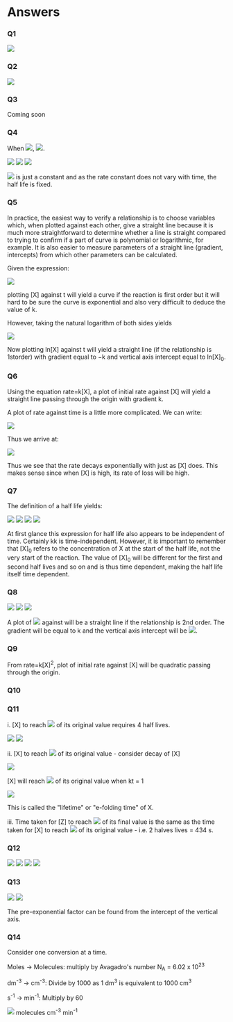 # Answers

### Q1

<img src="https://render.githubusercontent.com/render/math?math=\displaystyle rate = -\frac{d[H_2]}{dt} =-\frac{d[Br_2]}{dt} = \frac{1}{2} \frac{d[HBr]}{dt}">

### Q2

<img src="https://render.githubusercontent.com/render/math?math=\displaystyle rate = - \frac{1}{2} \frac{d[NO_2]}{dt} = \frac{d[N_2O_4]}{dt}">

### Q3
Coming soon

### Q4
When 
<img src="https://render.githubusercontent.com/render/math?math=t=t_{\frac{1}{2}}">, <img src="https://render.githubusercontent.com/render/math?math=[X]=\frac{[X]_0}{2}">. 

<img src="https://render.githubusercontent.com/render/math?math=[X] =\frac{[X]_0}{2} = [X]_0e^{-kt_{\frac{1}{2}}}">

<img src="https://render.githubusercontent.com/render/math?math=\frac{1}{2} = e^{-kt_{\frac{1}{2}}}">

<img src="https://render.githubusercontent.com/render/math?math=t_{\frac{1}{2}} = \frac{\ln 2}{2k}">

<img src="https://render.githubusercontent.com/render/math?math=\ln 2"> is just a constant and as the rate constant does not vary with time, the half life is fixed. 
 
 ### Q5

In practice, the easiest way to verify a relationship is to choose variables which, when plotted against each other, give a straight line because it is much more straightforward to determine whether a line is straight compared to trying to confirm if a part of curve is polynomial or logarithmic, for example. It is also easier to measure parameters of a straight line (gradient, intercepts) from which other parameters can be calculated. 

Given the expression:

<img src="https://render.githubusercontent.com/render/math?math=[X]=[X]_0e^{-kt}">

plotting [X] against t will yield a curve if the reaction is first order but it will hard to be sure the curve is exponential and also very difficult to deduce the value of k.

However, taking the natural logarithm of both sides yields 

<img src="https://render.githubusercontent.com/render/math?math=\ln[X]=\ln[X]_0 -kt">

Now plotting ln[X] against t will yield a straight line (if the relationship is 1storder) with gradient equal to −k and vertical axis intercept equal to ln[X]<sub>0</sub>.

### Q6

Using the equation rate=k[X], a plot of initial rate against [X] will yield a straight line passing through the origin with gradient k.

A plot of rate against time is a little more complicated. 
We can write:

<img src="https://render.githubusercontent.com/render/math?math=\displaystyle rate=-\frac{d[X]}{dt} = -\frac{d}{dt}[X]_0e^{-kt}">

Thus we arrive at:
 
<img src="https://render.githubusercontent.com/render/math?math=rate=k[X]_0e^{-kt}">

Thus we see that the rate decays exponentially with just as [X] does. This makes sense since when [X] is high, its rate of loss will be high.

### Q7
The definition of a half life yields: 
 
<img src="https://render.githubusercontent.com/render/math?math=\displaystyle \frac{1}{2}[X]_0  = \frac{[X]_0}{kt_{\frac{1}{2}}[X]_0 %2B\ 1}">

<img src="https://render.githubusercontent.com/render/math?math=\displaystyle \frac{1}{2}  = \frac{1}{kt_{\frac{1}{2}}[X]_0 %2B\ 1}">

<img src="https://render.githubusercontent.com/render/math?math=\displaystyle 2  = kt_{\frac{1}{2}}[X]_0 %2B\ 1">

<img src="https://render.githubusercontent.com/render/math?math=\displaystyle \Rightarrow t_{\frac{1}{2}}  = {\frac{1}{k[X]_0}}">


At first glance this expression for half life also appears to be independent of time. Certainly kk is time-independent. However, it is important to remember that [X]<sub>0</sub> refers to the concentration of X at the start of the half life, not the very start of the reaction. The value of [X]<sub>0</sub> will be different for the first and second half lives and so on and is thus time dependent, making the half life itself time dependent. 


### Q8

<img src="https://render.githubusercontent.com/render/math?math=\displaystyle [X]  = \frac{[X]_0}{kt[X]_0 %2B\ 1}">

<img src="https://render.githubusercontent.com/render/math?math=\displaystyle \frac{1}{[X]}  = \frac{kt[X]_0 %2B\ 1}{[X]_0}">

<img src="https://render.githubusercontent.com/render/math?math=\displaystyle \Rightarrow \frac{1}{[X]}  = kt %2B\ \frac{1}{[X]_0}">

A plot of <img src="https://render.githubusercontent.com/render/math?math=\displaystyle \frac{1}{[X]}"> against will be a straight line if the relationship is 2nd order. The gradient will be equal to k and the vertical axis intercept will be <img src="https://render.githubusercontent.com/render/math?math=\displaystyle \frac{1}{[X]_0}">.

### Q9

From rate=k[X]<sup>2</sup>, plot of initial rate against [X] will be quadratic passing through the origin. 

### Q10



### Q11

i. [X] to reach <img src="https://render.githubusercontent.com/render/math?math=\frac{1}{16}"> of its original value requires 4 half lives. 

<img src="https://render.githubusercontent.com/render/math?math=\displaystyle t_{\frac{1}{2}} = \frac{\ln 2}{k} = 217 s  ">

<img src="https://render.githubusercontent.com/render/math?math=\displaystyle \Rightarrow 217 \time 4 = 868 s  ">


ii. [X] to reach <img src="https://render.githubusercontent.com/render/math?math=\frac{1}{e}"> of its original value - consider decay of [X]

<img src="https://render.githubusercontent.com/render/math?math=\displaystyle [X] = [X]_0 e^{-kt} ">

[X] will reach <img src="https://render.githubusercontent.com/render/math?math=\frac{1}{e}"> of its original value when kt = 1

<img src="https://render.githubusercontent.com/render/math?math=\displaystyle t = \tau = \frac{1}{k} ">

This is called the "lifetime" or "e-folding time" of X.


iii. Time taken for [Z] to reach <img src="https://render.githubusercontent.com/render/math?math=\frac{3}{4}"> of its final value is the same as the time taken for [X] to reach <img src="https://render.githubusercontent.com/render/math?math=\frac{1}{4}"> of its original value - i.e. 2 halves lives = 434 s.

### Q12

<img src="https://render.githubusercontent.com/render/math?math=\displaystyle T = \frac{I}{I_0} = e^{-\epsilon c l} ">

<img src="https://render.githubusercontent.com/render/math?math=\displaystyle \Rightarrow \epsilon = -\frac{1}{cl} \ln  \frac{I}{I_0} ">

<img src="https://render.githubusercontent.com/render/math?math=\displaystyle \frac{I}{I_0} = \frac{1}{7.14} = 0.14 ">

<img src="https://render.githubusercontent.com/render/math?math=\displaystyle \epsilon = -\frac{1}{1 \times 10^{-3} \times 2} \ln (0.14) = 983 mol^{-1} dm^{3} cm^{-1}">

### Q13

<img src="https://render.githubusercontent.com/render/math?math=\displaystyle k = A e^{-\frac{E_a}{RT}} ">

<img src="https://render.githubusercontent.com/render/math?math=\displaystyle \Rightarrow \ln k = \ln A - \frac{E_a}{RT} ">

The pre-exponential factor can be found from the intercept of the vertical axis.

### Q14 

Consider one conversion at a time.

Moles → Molecules: multiply by Avagadro's number N<sub>A</sub> = 6.02 x 10<sup>23</sup>

dm<sup>-3</sup> → cm<sup>-3</sup>: Divide by 1000 as 1 dm<sup>3</sup> is equivalent to 1000 cm<sup>3</sup>

s<sup>-1</sup> → min<sup>-1</sup>: Multiply by 60

<img src="https://render.githubusercontent.com/render/math?math=\displaystyle 12 \times \frac{6.02 \times 10^{23} \times 60}{1000} = 4.3 \times 10^{23}"> molecules cm<sup>-3</sup> min<sup>-1</sup>





